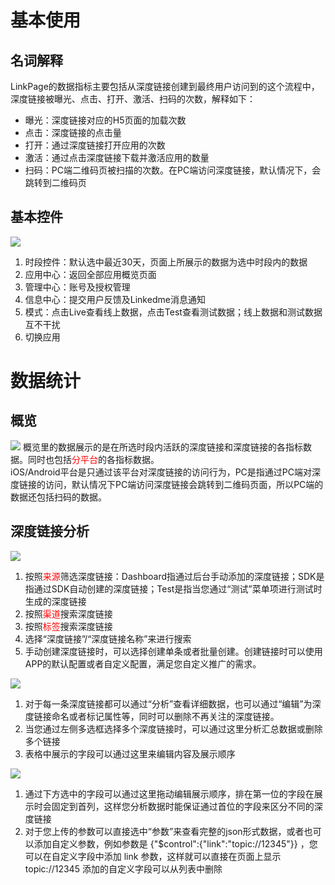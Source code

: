 # 基本使用
## 名词解释
LinkPage的数据指标主要包括从深度链接创建到最终用户访问到的这个流程中，深度链接被曝光、点击、打开、激活、扫码的次数，解释如下：
* 曝光：深度链接对应的H5页面的加载次数
* 点击：深度链接的点击量
* 打开：通过深度链接打开应用的次数
* 激活：通过点击深度链接下载并激活应用的数量
* 扫码：PC端二维码页被扫描的次数。在PC端访问深度链接，默认情况下，会跳转到二维码页

## 基本控件
![](https://www.linkedme.cc/docs/images/5.1.2.jpg)

1. 时段控件：默认选中最近30天，页面上所展示的数据为选中时段内的数据
2. 应用中心：返回全部应用概览页面
3. 管理中心：账号及授权管理
4. 信息中心：提交用户反馈及Linkedme消息通知
5. 模式：点击Live查看线上数据，点击Test查看测试数据；线上数据和测试数据互不干扰
6. 切换应用

# 数据统计
## 概览
![](https://www.linkedme.cc/docs/images/5.2.1.jpg)
概览里的数据展示的是在所选时段内活跃的深度链接和深度链接的各指标数据。同时也包括<font color="red">分平台</font>的各指标数据。  
iOS/Android平台是只通过该平台对深度链接的访问行为，PC是指通过PC端对深度链接的访问，默认情况下PC端访问深度链接会跳转到二维码页面，所以PC端的数据还包括扫码的数据。
## 深度链接分析
![](https://www.linkedme.cc/docs/images/5.2.2.1.jpg)

1. 按照<font color="red">来源</font>筛选深度链接：Dashboard指通过后台手动添加的深度链接；SDK是指通过SDK自动创建的深度链接；Test是指当您通过“测试”菜单项进行测试时生成的深度链接
2. 按照<font color="red">渠道</font>搜索深度链接
3. 按照<font color="red">标签</font>搜索深度链接
4. 选择“深度链接”/“深度链接名称”来进行搜索
5. 手动创建深度链接时，可以选择创建单条或者批量创建。创建链接时可以使用APP的默认配置或者自定义配置，满足您自定义推广的需求。
    
![](https://www.linkedme.cc/docs/images/5.2.2.2.jpg)

1. 对于每一条深度链接都可以通过“分析”查看详细数据，也可以通过“编辑”为深度链接命名或者标记属性等，同时可以删除不再关注的深度链接。
2. 当您通过左侧多选框选择多个深度链接时，可以通过这里分析汇总数据或删除多个链接
3. 表格中展示的字段可以通过这里来编辑内容及展示顺序
    
![](https://www.linkedme.cc/docs/images/5.2.2.3.jpg)
1. 通过下方选中的字段可以通过这里拖动编辑展示顺序，排在第一位的字段在展示时会固定到首列，这样您分析数据时能保证通过首位的字段来区分不同的深度链接
2. 对于您上传的参数可以直接选中“参数”来查看完整的json形式数据，或者也可以添加自定义参数，例如参数是 {"$control":{"link":"topic://12345"}} ，您可以在自定义字段中添加 link 参数，这样就可以直接在页面上显示 topic://12345 添加的自定义字段可以从列表中删除